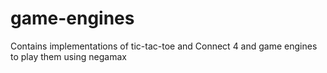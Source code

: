# game-engines
Contains implementations of tic-tac-toe and Connect 4 and game engines to play them using negamax
